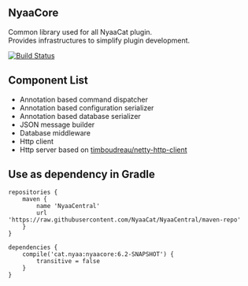 ## NyaaCore
Common library used for all NyaaCat plugin.  
Provides infrastructures to simplify plugin development.

[![Build Status](https://travis-ci.org/NyaaCat/NyaaCore.svg?branch=master)](https://travis-ci.org/NyaaCat/NyaaCore)
## Component List

- Annotation based command dispatcher
- Annotation based configuration serializer
- Annotation based database serializer
- JSON message builder
- Database middleware
- Http client
- Http server based on [timboudreau/netty-http-client](https://github.com/timboudreau/netty-http-client)

## Use as dependency in Gradle

```
repositories {
    maven {
        name 'NyaaCentral'
        url 'https://raw.githubusercontent.com/NyaaCat/NyaaCentral/maven-repo'
    }
}

dependencies {
    compile('cat.nyaa:nyaacore:6.2-SNAPSHOT') {
        transitive = false
    }
}
```
